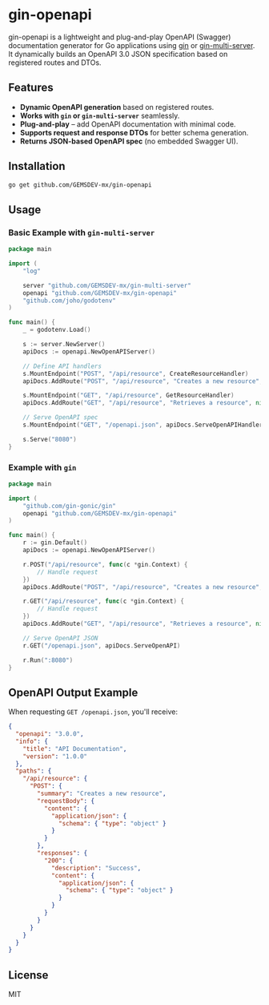 # gin-openapi

gin-openapi is a lightweight and plug-and-play OpenAPI (Swagger) documentation generator for Go applications using [gin](https://github.com/gin-gonic/gin) or [gin-multi-server](https://github.com/GEMSDEV-mx/gin-multi-server). It dynamically builds an OpenAPI 3.0 JSON specification based on registered routes and DTOs.

## Features

- **Dynamic OpenAPI generation** based on registered routes.
- **Works with `gin` or `gin-multi-server`** seamlessly.
- **Plug-and-play** – add OpenAPI documentation with minimal code.
- **Supports request and response DTOs** for better schema generation.
- **Returns JSON-based OpenAPI spec** (no embedded Swagger UI).

## Installation

```sh
go get github.com/GEMSDEV-mx/gin-openapi
```

## Usage

### Basic Example with `gin-multi-server`

```go
package main

import (
	"log"

	server "github.com/GEMSDEV-mx/gin-multi-server"
	openapi "github.com/GEMSDEV-mx/gin-openapi"
	"github.com/joho/godotenv"
)

func main() {
	_ = godotenv.Load()

	s := server.NewServer()
	apiDocs := openapi.NewOpenAPIServer()

	// Define API handlers
	s.MountEndpoint("POST", "/api/resource", CreateResourceHandler)
	apiDocs.AddRoute("POST", "/api/resource", "Creates a new resource", ResourceRequest{}, ResourceResponse{})

	s.MountEndpoint("GET", "/api/resource", GetResourceHandler)
	apiDocs.AddRoute("GET", "/api/resource", "Retrieves a resource", nil, ResourceResponse{})

	// Serve OpenAPI spec
	s.MountEndpoint("GET", "/openapi.json", apiDocs.ServeOpenAPIHandler)

	s.Serve("8080")
}
```

### Example with `gin`

```go
package main

import (
	"github.com/gin-gonic/gin"
	openapi "github.com/GEMSDEV-mx/gin-openapi"
)

func main() {
	r := gin.Default()
	apiDocs := openapi.NewOpenAPIServer()

	r.POST("/api/resource", func(c *gin.Context) {
		// Handle request
	})
	apiDocs.AddRoute("POST", "/api/resource", "Creates a new resource", ResourceRequest{}, ResourceResponse{})

	r.GET("/api/resource", func(c *gin.Context) {
		// Handle request
	})
	apiDocs.AddRoute("GET", "/api/resource", "Retrieves a resource", nil, ResourceResponse{})

	// Serve OpenAPI JSON
	r.GET("/openapi.json", apiDocs.ServeOpenAPI)

	r.Run(":8080")
}
```

## OpenAPI Output Example

When requesting `GET /openapi.json`, you'll receive:

```json
{
  "openapi": "3.0.0",
  "info": {
    "title": "API Documentation",
    "version": "1.0.0"
  },
  "paths": {
    "/api/resource": {
      "POST": {
        "summary": "Creates a new resource",
        "requestBody": {
          "content": {
            "application/json": {
              "schema": { "type": "object" }
            }
          }
        },
        "responses": {
          "200": {
            "description": "Success",
            "content": {
              "application/json": {
                "schema": { "type": "object" }
              }
            }
          }
        }
      }
    }
  }
}
```

## License

MIT
